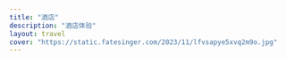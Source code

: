 ```yaml
---
title: "酒店"
description: "酒店体验"
layout: travel
cover: "https://static.fatesinger.com/2023/11/lfvsapye5xvq2m9o.jpg"
---
```

